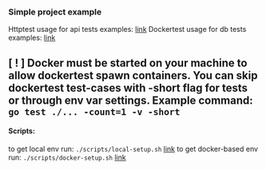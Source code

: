 ### Simple project example

Httptest usage for api tests examples: [link](https://github.com/rodkevich/mvpbe/blob/master/internal/domain/sample/controller_test.go)
Dockertest usage for db tests examples: [link](https://github.com/rodkevich/mvpbe/blob/master/internal/domain/sample/datasource/sample_datasource_test.go)

[ ! ] Docker must be started on your machine to allow dockertest spawn containers.
You can skip dockertest test-cases with -short flag for tests or through env var settings.
Example command: ``go test ./... -count=1 -v -short``
--
#### Scripts:
to get local env run: `./scripts/local-setup.sh` [link](https://github.com/rodkevich/mvpbe/blob/master/scripts/local-setup.sh)
to get docker-based env run: `./scripts/docker-setup.sh` [link](https://github.com/rodkevich/mvpbe/blob/master/scripts/docker-setup.sh)
